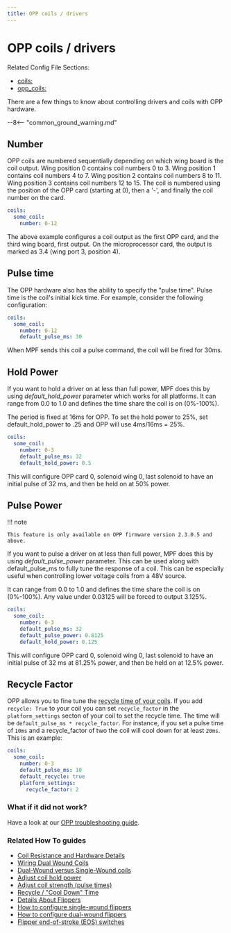 ```yaml
---
title: OPP coils / drivers
---
```


# OPP coils / drivers


Related Config File Sections:

* [coils:](../../config/coils.md)
* [opp_coils:](../../config/opp_coils.md)

There are a few things to know about controlling drivers and coils with
OPP hardware.

--8<-- "common_ground_warning.md"

## Number

OPP coils are numbered sequentially depending on which wing board is the
coil output. Wing position 0 contains coil numbers 0 to 3. Wing position
1 contains coil numbers 4 to 7. Wing position 2 contains coil numbers 8
to 11. Wing position 3 contains coil numbers 12 to 15. The coil is
numbered using the position of the OPP card (starting at 0), then a
'-', and finally the coil number on the card.

``` yaml
coils:
  some_coil:
    number: 0-12
```

The above example configures a coil output as the first OPP card, and
the third wing board, first output. On the microprocessor card, the
output is marked as 3.4 (wing port 3, position 4).

## Pulse time

The OPP hardware also has the ability to specify the "pulse time".
Pulse time is the coil's initial kick time. For example, consider the
following configuration:

``` yaml
coils:
  some_coil:
    number: 0-12
    default_pulse_ms: 30
```

When MPF sends this coil a pulse command, the coil will be fired for
30ms.

## Hold Power

If you want to hold a driver on at less than full power, MPF does this
by using *default_hold_power* parameter which works for all platforms.
It can range from 0.0 to 1.0 and defines the time share the coil is on
(0%-100%).

The period is fixed at 16ms for OPP. To set the hold power to 25%, set
default_hold_power to .25 and OPP will use 4ms/16ms = 25%.

``` yaml
coils:
  some_coil:
    number: 0-3
    default_pulse_ms: 32
    default_hold_power: 0.5
```

This will configure OPP card 0, solenoid wing 0, last solenoid to have
an initial pulse of 32 ms, and then be held on at 50% power.

## Pulse Power

!!! note

    This feature is only available on OPP firmware version 2.3.0.5 and
    above.

If you want to pulse a driver on at less than full power, MPF does this
by using *default_pulse_power* parameter. This can be used along with
default_pulse_ms to fully tune the response of a coil. This can be
especially useful when controlling lower voltage coils from a 48V
source.

It can range from 0.0 to 1.0 and defines the time share the coil is on
(0%-100%). Any value under 0.03125 will be forced to output 3.125%.

``` yaml
coils:
  some_coil:
    number: 0-3
    default_pulse_ms: 32
    default_pulse_power: 0.8125
    default_hold_power: 0.125
```

This will configure OPP card 0, solenoid wing 0, last solenoid to have
an initial pulse of 32 ms at 81.25% power, and then be held on at 12.5%
power.

## Recycle Factor

OPP allows you to fine tune the
[recycle time of your coils](../../mechs/coils/recycle.md). If you add `recycle: True` to your coil you can set
`recycle_factor` in the `platform_settings` secton of your coil to set
the recycle time. The time will be `default_pulse_ms * recycle_factor`.
For instance, if you set a pulse time of `10ms` and a recycle_factor of
two the coil will cool down for at least `20ms`. This is an example:

``` yaml
coils:
  some_coil:
    number: 0-3
    default_pulse_ms: 10
    default_recycle: true
    platform_settings:
      recycle_factor: 2
```

### What if it did not work?

Have a look at our
[OPP troubleshooting guide](../../troubleshooting/index.md).

### Related How To guides

* [Coil Resistance and Hardware Details](../../mechs/coils/index.md)
* [Wiring Dual Wound Coils](../../mechs/coils/dual_wound_coils.md)
* [Dual-Wound versus Single-Wound coils](../../mechs/coils/dual_vs_single_wound.md)
* [Adjust coil hold power](../../mechs/coils/hold_power.md)
* [Adjust coil strength (pulse times)](../../mechs/coils/pulse_power.md)
* [Recycle / "Cool Down" Time](../../mechs/coils/recycle.md)
* [Details About Flippers](../../mechs/flippers/index.md)
* [How to configure single-wound flippers](../../mechs/flippers/single_wound.md)
* [How to configure dual-wound flippers](../../mechs/flippers/dual_wound.md)
* [Flipper end-of-stroke (EOS) switches](../../mechs/flippers/eos_switches.md)
